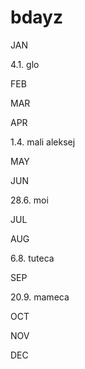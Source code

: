 # bdayz

JAN

4.1. glo

FEB

MAR

APR

1.4. mali aleksej

MAY

JUN

28.6. moi

JUL

AUG

6.8. tuteca

SEP

20.9. mameca

OCT

NOV

DEC

